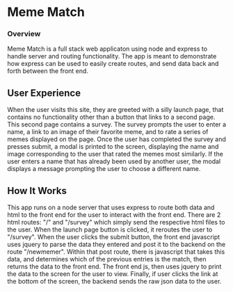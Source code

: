# Meme Match

### Overview

Meme Match is a full stack web applicaton using node and express to handle server and routing functionality. The app is meant to demonstrate how express can be used to easily create routes, and send data back and forth between the front end.

## User Experience

When the user visits this site, they are greeted with a silly launch page, that contains no functionality other than a button that links to a second page. This second page contains a survey. The survey prompts the user to enter a name, a link to an image of their favorite meme, and to rate a series of memes displayed on the page. Once the user has completed the survey and presses submit, a modal is printed to the screen, displaying the name and image corresponding to the user that rated the memes most similarly. If the user enters a name that has already been used by another user, the modal displays a message prompting the user to choose a different name.

## How It Works

This app runs on a node server that uses express to route both data and html to the front end for the user to interact with the front end. There are 2 html routes: "/" and "/survey" which simply send the respective html files to the user. When the launch page button is clicked, it reroutes the user to "/survey". When the user clicks the submit button, the front end javascript uses jquery to parse the data they entered and post it to the backend on the route "/newmemer". Within that post route, there is javascript that takes this data, and determines which of the previous entries is the match, then returns the data to the front end. The front end js, then uses jquery to print the data to the screen for the user to view. Finally, if user clicks the link at the bottom of the screen, the backend sends the raw json data to the user.
